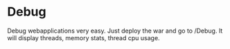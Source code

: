 Debug
=====

Debug webapplications very easy. Just deploy the war and go to /Debug. It will display threads, memory stats, thread cpu usage.
